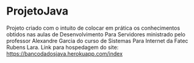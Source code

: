 # ProjetoJava
Projeto criado com o intuito de colocar em prática os conhecimentos obtidos nas aulas de Desenvolvimento Para Servidores ministrado pelo professor Alexandre Garcia do curso de Sistemas Para Internet da Fatec Rubens Lara.
Link para hospedagem do site: https://bancodadosjava.herokuapp.com/index
